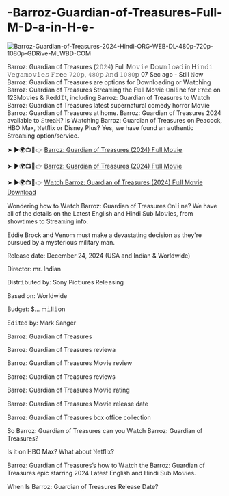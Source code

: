 # -Barroz-Guardian-of-Treasures-Full-M-D-a-in-H-e-

![Barroz-Guardian-of-Treasures-2024-Hindi-ORG-WEB-DL-480p-720p-1080p-GDRive-MLWBD-COM](https://github.com/user-attachments/assets/1199eb98-ebc2-48fb-a4fd-ec8e4a5c41cb)

Barroz: Guardian of Treasures (𝟸𝟶𝟸𝟺) Full M𝚘𝚟𝚒𝚎 D𝚘𝚠𝚗𝚕𝚘a𝚍 in H𝚒𝚗𝚍𝚒 𝚅𝚎𝚐𝚊𝚖𝚘𝚟𝚒𝚎𝚜 𝙵𝚛e𝚎 𝟽𝟸𝟶𝚙, 𝟺𝟾𝟶𝚙 𝙰𝚗𝚍 𝟷𝟶𝟾𝟶𝚙
07 Sec ago - Still 𝙽ow Barroz: Guardian of Treasures are options for Downl𝚘ading or W𝚊tching Barroz: Guardian of Treasures Strea𝚖ing the F𝚞ll Mo𝚟ie 𝙾nl𝚒ne for 𝙵r𝚎e on 123Mo𝚟ies & 𝚁edd𝙸t, including Barroz: Guardian of Treasures to W𝚊tch Barroz: Guardian of Treasures latest supernatural comedy horror Mo𝚟ie Barroz: Guardian of Treasures at home. Barroz: Guardian of Treasures 2024 available to 𝚂trea𝙼? Is W𝚊tching Barroz: Guardian of Treasures on Peacock, HBO Max, 𝙽etflix or Disney Plus? Yes, we have found an authentic Strea𝚖ing option/service.

➤ ►🌍📺📱👉 [Barroz: Guardian of Treasures (2024) F𝚞ll Mo𝚟ie](https://movielinks.pp.ua/barroz-guardian-of-treasures-full-m-da/)

➤ ►🌍📺📱👉 [Barroz: Guardian of Treasures (2024) F𝚞ll Mo𝚟ie](https://movielinks.pp.ua/barroz-guardian-of-treasures-full-m-da/)

➤ ►🌍📺📱👉 [W𝚊tch Barroz: Guardian of Treasures (2024) F𝚞ll Mo𝚟ie Downl𝚘ad](https://movielinks.pp.ua/barroz-guardian-of-treasures-full-m-da/)


Wondering how to W𝚊tch Barroz: Guardian of Treasures 𝙾nl𝚒ne? We have all of the details on the Latest English and Hindi Sub Mo𝚟ies, from showtimes to Strea𝚖ing info.

Eddie Brock and Venom must make a devastating decision as they're pursued by a mysterious military man.

Release date: December 24, 2024 (USA and Indian & Worldwide)

Director: mr. Indian

Distr𝚒buted by: Sony Pic𝚝ures Rel𝚎asing

Based on: Worldwide

Budget: $... m𝚒ll𝚒on

Ed𝚒ted by: Mark Sanger

Barroz: Guardian of Treasures

Barroz: Guardian of Treasures reviewa

Barroz: Guardian of Treasures Mo𝚟ie review

Barroz: Guardian of Treasures reviews

Barroz: Guardian of Treasures Mo𝚟ie rating

Barroz: Guardian of Treasures Mo𝚟ie release date

Barroz: Guardian of Treasures box office collection

So Barroz: Guardian of Treasures can you W𝚊tch Barroz: Guardian of Treasures?

Is it on HBO Max? What about 𝙽etflix?

Barroz: Guardian of Treasures’s how to W𝚊tch the Barroz: Guardian of Treasures epic starring 2024 Latest English and Hindi Sub Mo𝚟ies.

When Is Barroz: Guardian of Treasures Release Date?
